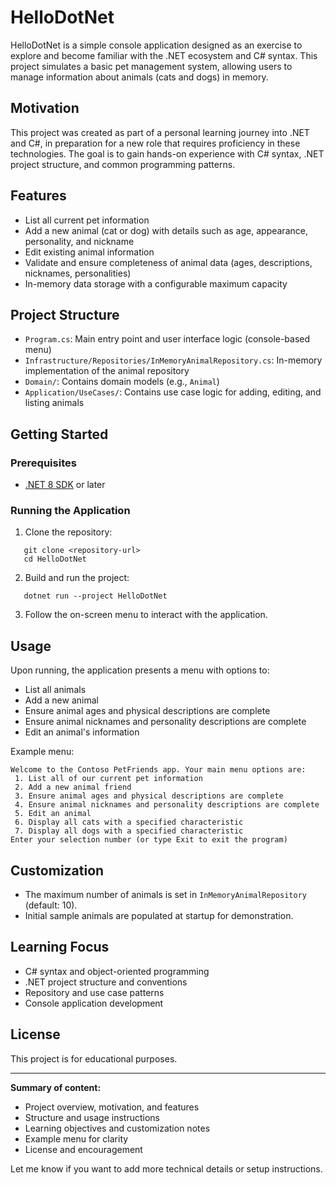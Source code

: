 # HelloDotNet

HelloDotNet is a simple console application designed as an exercise to explore and become familiar with the .NET ecosystem and C# syntax. This project simulates a basic pet management system, allowing users to manage information about animals (cats and dogs) in memory.

## Motivation

This project was created as part of a personal learning journey into .NET and C#, in preparation for a new role that requires proficiency in these technologies. The goal is to gain hands-on experience with C# syntax, .NET project structure, and common programming patterns.

## Features

- List all current pet information
- Add a new animal (cat or dog) with details such as age, appearance, personality, and nickname
- Edit existing animal information
- Validate and ensure completeness of animal data (ages, descriptions, nicknames, personalities)
- In-memory data storage with a configurable maximum capacity

## Project Structure

- `Program.cs`: Main entry point and user interface logic (console-based menu)
- `Infrastructure/Repositories/InMemoryAnimalRepository.cs`: In-memory implementation of the animal repository
- `Domain/`: Contains domain models (e.g., `Animal`)
- `Application/UseCases/`: Contains use case logic for adding, editing, and listing animals

## Getting Started

### Prerequisites

- [.NET 8 SDK](https://dotnet.microsoft.com/download/dotnet/8.0) or later

### Running the Application

1. Clone the repository:
```
   git clone <repository-url>
   cd HelloDotNet
```

2. Build and run the project:
```
   dotnet run --project HelloDotNet
```

3. Follow the on-screen menu to interact with the application.

## Usage

Upon running, the application presents a menu with options to:

- List all animals
- Add a new animal
- Ensure animal ages and physical descriptions are complete
- Ensure animal nicknames and personality descriptions are complete
- Edit an animal's information

Example menu:
```
Welcome to the Contoso PetFriends app. Your main menu options are:
 1. List all of our current pet information
 2. Add a new animal friend
 3. Ensure animal ages and physical descriptions are complete
 4. Ensure animal nicknames and personality descriptions are complete
 5. Edit an animal
 6. Display all cats with a specified characteristic
 7. Display all dogs with a specified characteristic
Enter your selection number (or type Exit to exit the program)
```

## Customization

- The maximum number of animals is set in `InMemoryAnimalRepository` (default: 10).
- Initial sample animals are populated at startup for demonstration.

## Learning Focus

- C# syntax and object-oriented programming
- .NET project structure and conventions
- Repository and use case patterns
- Console application development

## License

This project is for educational purposes.

---

**Summary of content:**  
- Project overview, motivation, and features  
- Structure and usage instructions  
- Learning objectives and customization notes  
- Example menu for clarity  
- License and encouragement

Let me know if you want to add more technical details or setup instructions.